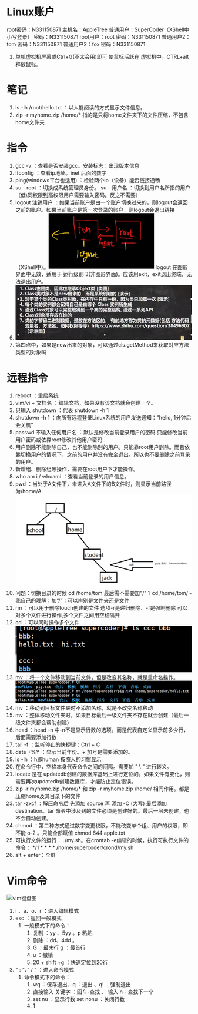 # Linux账户

root密码：N331150871
主机名：AppleTree
普通用户：SuperCoder（XShell中小写登录）
密码：N331150871
root用户：root
密码：N331150871
普通用户2：tom
密码：N331150871
普通用户2：fox
密码：N331150871

1. 单机虚拟机屏幕或Ctrl+G(不太会用)即可 使鼠标活跃在 虚拟机中。CTRL+alt 释放鼠标。

# 笔记

1. ls -lh /root/hello.txt    ：以人能阅读的方式显示文件信息。
2. zip -r myhome.zip /home/* 指的是只将home文件夹下的文件压缩，不包含home文件夹

# 指令

1. gcc -v ：查看是否安装gcc。安装标志：出现版本信息
2. ifconfig ：查看ip地址。inet 后面的数字
3. ping(windows平台也适用) ：检验两个ip（设备）能否链接通畅
4. su - root ：切换成系统管理员身份。 su - 用户名 ：切换到用户名所指的用户（低\同权限到高权限用户需要输入密码。反之不需要）
5. logout 注销用户 ：如果当前账户是由一个账户切换过来的，则logout会返回之前的账户。如果当前账户是第一次登录的账户，则logout会退出链接（XShell中）。<img src="Linux.assets/image-20210917014623684.png" alt="image-20210917014623684" style="zoom:50%;" />
   logout 在图形界面中无效，适用于 运行级别 3(非图形界面)。应该用exit，exit退出终端，无法退出用户。
6. ![image-20211009124328770](Linux.assets/image-20211009124328770.png)
7. 第四点中，如果是new出来的对象，可以通过cls.getMethod来获取对应方法类型的对象吗

# 远程指令

1. reboot ：重启系统
2. vim/vi + 文档名 ：编辑文档，如果没有该文档就会创建一个。
3. 只输入 shutdown ：代表 shutdown -h 1 
4. shutdown -h 1 ：向所有远程登录Linux系统的用户发送通知："hello, 1分钟后会关机"
5. passwd 不输入任何用户名 ：默认是修改当前登录用户的密码 只能修改当前用户密码或依靠root修改其他用户密码
6. 用户删除不能删除自己，也不能删除别的用户。只能靠root用户删除。而且依靠切换用户的情况下，之前的用户并没有完全退出。所以也不要删除之前登录的用户。
7. 新增组、删除组等操作，需要在root用户下才能操作。
8. who am i / whoami ：查看当前登录的用户信息。
9. pwd ：当处于A文件下，未进入A文件下的B文件时，则显示当前路径为/home/A<img src="Linux.assets/image-20210921100258787.png" alt="image-20210921100258787" style="zoom:50%;" />
10. 问题：切换目录的时候 cd /home/tom 最后需不需要加"/" ? cd /home/tom/  - 我自己的理解：加“/”：可以辨别是文件夹还是文件
11. rm ：可以用于删除touch创建的文件 选项-r是递归删除、-f是强制删除 可以对多个文件进行操作,多个文件之间用空格隔开
12. cd ：可以同时操作多个文件
    ![image-20210921104740159](Linux.assets/image-20210921104740159.png)
13. mv ：将一个文件移动到当前文件，但是改变其名称，就是重命名操作。
    ![image-20210921110745017](Linux.assets/image-20210921110745017.png)
14. mv ：移动到目标文件夹时不添加名称，就是不改变名称移动
15. mv ：整体移动文件夹时，如果目标最后一级文件夹不存在就会创建（最后一级文件夹都会帮助创建）
16. head ：head -n 中-n不是显示行数的选项。而是代表自定义显示前多少行，后面需要添加行数
17. tail -f ：监听停止的快捷键：Ctrl + C
18. date +%Y ：显示当前年份。+ 加号是需要添加的。
19. ls -lh ：h即human 按照人的习惯显示
20. 在命令行中，空格本身代表命令之间的间隔。需要加 " \ " 进行转义。
21. locate 是在 updatedb创建的数据库基础上进行定位的。如果文件有变化，则需要再次updatedb创建数据库，才能防止定位错误。
22. zip -r myhome.zip /home/* 和 zip -r myhome.zip /home/ 相同作用。都是压缩home及其目录下的文件
23. tar -zxcf ：解压命令后 先添加 source 再 添加 -C (大写) 最后添加destination。tar 命令中涉及到的文件必须是创建好的。最后一层未创建，也不会自动创建。
24. chmod ：第二种方式通过数字变更权限，不能改变单个组、用户的权限，即不能 o-2 。只能全部赋值 chmod 644 apple.txt
25. 可执行文件的运行： ./my.sh。在crontab -e编辑的时候，执行可执行文件的命令：
    */1 * * * * /home/supercoder/crond/my.sh
26. alt + enter：全屏

# Vim命令

![vim键盘图](https://img-blog.csdn.net/20170325161428570?watermark/2/text/aHR0cDovL2Jsb2cuY3Nkbi5uZXQvc2luYXRfMzYxMDEzNTQ=/font/5a6L5L2T/fontsize/400/fill/I0JBQkFCMA==/dissolve/70/gravity/SouthEast)

1. i 、a、o、r ：进入编辑模式
2. esc ：返回一般模式
   1. 一般模式下的命令：
      1. 复制 ：yy 、5yy 。p 粘贴
      2. 删除 ：dd、4dd 。 
      3. G ：最末行   g ：最首行
      4. u ：撤销
      5. 20 + shift +g ：快速定位到20行
3. " : "、” / “ ：进入命令模式
   1. 命令模式下的命令： 
      1. wq ：保存退出、q ：退出 、q! ：强制退出
      2. 直接输入 关键字 ：回车-查找 、 输入 n - 查找下一个
      3. set nu ：显示行数  set nonu ：关闭行数
      4. 1